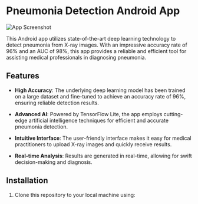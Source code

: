 # Pneumonia Detection Android App

![App Screenshot](screenshot.png)

This Android app utilizes state-of-the-art deep learning technology to detect pneumonia from X-ray images. With an impressive accuracy rate of 96% and an AUC of 98%, this app provides a reliable and efficient tool for assisting medical professionals in diagnosing pneumonia.

## Features

- **High Accuracy**: The underlying deep learning model has been trained on a large dataset and fine-tuned to achieve an accuracy rate of 96%, ensuring reliable detection results.

- **Advanced AI**: Powered by TensorFlow Lite, the app employs cutting-edge artificial intelligence techniques for efficient and accurate pneumonia detection.

- **Intuitive Interface**: The user-friendly interface makes it easy for medical practitioners to upload X-ray images and quickly receive results.

- **Real-time Analysis**: Results are generated in real-time, allowing for swift decision-making and diagnosis.

## Installation

1. Clone this repository to your local machine using:

